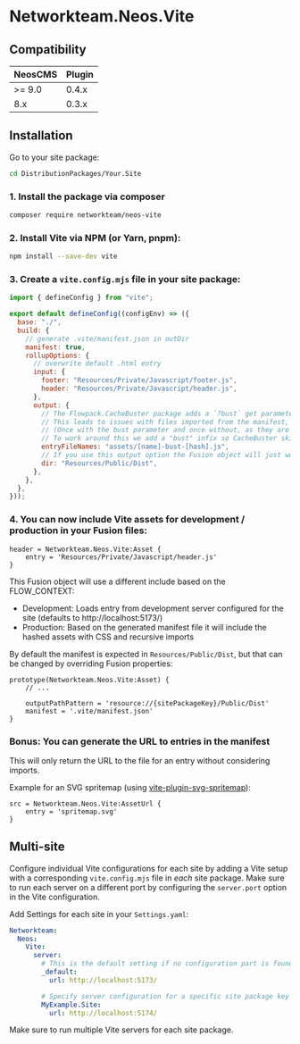 # Networkteam.Neos.Vite

## Compatibility

| NeosCMS | Plugin |
|---------|--------|
| >= 9.0  | 0.4.x  |
| 8.x     | 0.3.x  |

## Installation

Go to your site package:

```bash
cd DistributionPackages/Your.Site
```

### 1. Install the package via composer

```bash
composer require networkteam/neos-vite
```

### 2. Install Vite via NPM (or Yarn, pnpm):

```bash
npm install --save-dev vite
```

### 3. Create a `vite.config.mjs` file in your site package:

```js
import { defineConfig } from "vite";

export default defineConfig((configEnv) => ({
  base: "./",
  build: {
    // generate .vite/manifest.json in outDir
    manifest: true,
    rollupOptions: {
      // overwrite default .html entry
      input: {
        footer: "Resources/Private/Javascript/footer.js",
        header: "Resources/Private/Javascript/header.js",
      },
      output: {
        // The Flowpack.CacheBuster package adds a `?bust` get parameter with a hash based on the file content.
        // This leads to issues with files imported from the manifest, as they may be loaded twice.
        // (Once with the bust parameter and once without, as they are technically two different URLs.)
        // To work around this we add a "bust" infix so CacheBuster skips adding the bust parameter.
        entryFileNames: "assets/[name]-bust-[hash].js",
        // If you use this output option the Fusion object will just work™️
        dir: "Resources/Public/Dist",
      },
    },
  },
}));
```

### 4. You can now include Vite assets for development / production in your Fusion files:

```fusion
header = Networkteam.Neos.Vite:Asset {
    entry = 'Resources/Private/Javascript/header.js'
}
```

This Fusion object will use a different include based on the FLOW_CONTEXT:

- Development: Loads entry from development server configured for the site (defaults to http://localhost:5173/)
- Production: Based on the generated manifest file it will include the hashed assets with CSS and recursive imports

By default the manifest is expected in `Resources/Public/Dist`, but that can be changed by overriding Fusion properties:

```fusion
prototype(Networkteam.Neos.Vite:Asset) {
    // ...

    outputPathPattern = 'resource://{sitePackageKey}/Public/Dist'
    manifest = '.vite/manifest.json'
}
```

### Bonus: You can generate the URL to entries in the manifest

This will only return the URL to the file for an entry without considering imports.

Example for an SVG spritemap (using [vite-plugin-svg-spritemap](https://github.com/SpiriitLabs/vite-plugin-svg-spritemap)):

```fusion
src = Networkteam.Neos.Vite:AssetUrl {
    entry = 'spritemap.svg'
}
```

## Multi-site

Configure individual Vite configurations for each site by adding a Vite setup with a corresponding `vite.config.mjs` file in _each_ site package.
Make sure to run each server on a different port by configuring the `server.port` option in the Vite configuration.

Add Settings for each site in your `Settings.yaml`:

```yaml
Networkteam:
  Neos:
    Vite:
      server:
        # This is the default setting if no configuration part is found for the site package key
        _default:
          url: http://localhost:5173/

        # Specify server configuration for a specific site package key
        MyExample.Site:
          url: http://localhost:5174/
```

Make sure to run multiple Vite servers for each site package.
